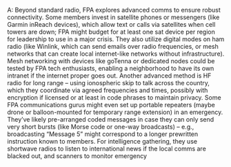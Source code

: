A: Beyond standard radio, FPA explores advanced comms to ensure robust connectivity. Some members invest in satellite phones or messengers (like Garmin inReach devices), which allow text or calls via satellites when cell towers are down; FPA might budget for at least one sat device per region for leadership to use in a major crisis. They also utilize digital modes on ham radio (like Winlink, which can send emails over radio frequencies, or mesh networks that can create local internet-like networks without infrastructure). Mesh networking with devices like goTenna or dedicated nodes could be tested by FPA tech enthusiasts, enabling a neighborhood to have its own intranet if the internet proper goes out. Another advanced method is HF radio for long range – using ionospheric skip to talk across the country, which they coordinate via agreed frequencies and times, possibly with encryption if licensed or at least in code phrases to maintain privacy. Some FPA communications gurus might even set up portable repeaters (maybe drone or balloon-mounted for temporary range extension) in an emergency. They’ve likely pre-arranged coded messages in case they can only send very short bursts (like Morse code or one-way broadcasts) – e.g., broadcasting “Message 5” might correspond to a longer prewritten instruction known to members. For intelligence gathering, they use shortwave radios to listen to international news if the local comms are blacked out, and scanners to monitor emergency